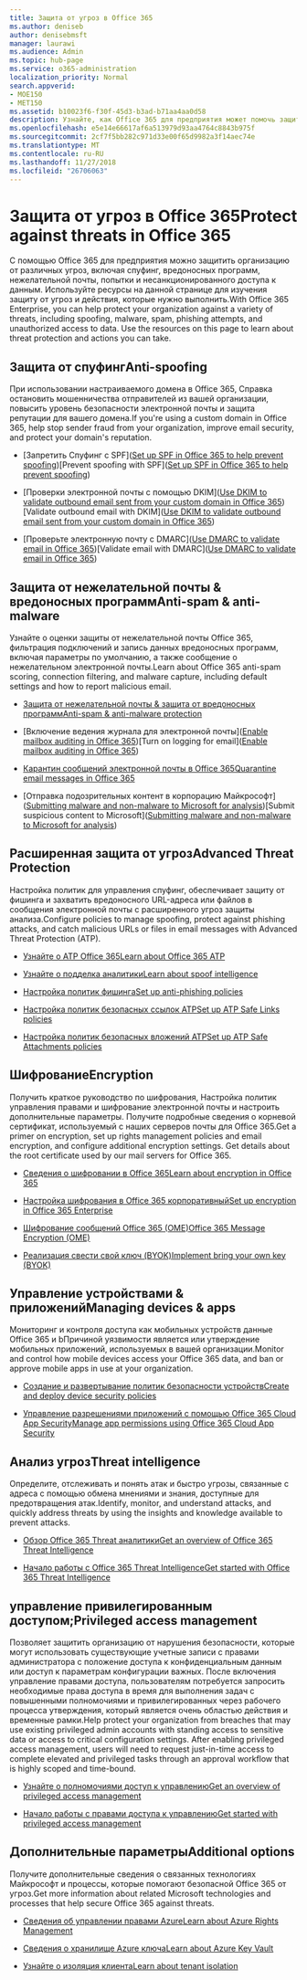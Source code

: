 ```yaml
---
title: Защита от угроз в Office 365
ms.author: deniseb
author: denisebmsft
manager: laurawi
ms.audience: Admin
ms.topic: hub-page
ms.service: o365-administration
localization_priority: Normal
search.appverid:
- MOE150
- MET150
ms.assetid: b10023f6-f30f-45d3-b3ad-b71aa4aa0d58
description: Узнайте, как Office 365 для предприятия может помочь защитить организацию от различных угроз, включая спуфинг, вредоносных программ, нежелательной почты, попытки и несанкционированного доступа к данным.
ms.openlocfilehash: e5e14e66617af6a513979d93aa4764c8843b975f
ms.sourcegitcommit: 2cf7f5bb282c971d33e00f65d9982a3f14aec74e
ms.translationtype: MT
ms.contentlocale: ru-RU
ms.lasthandoff: 11/27/2018
ms.locfileid: "26706063"
---
```

# <a name="protect-against-threats-in-office-365"></a><span data-ttu-id="c52b9-103">Защита от угроз в Office 365</span><span class="sxs-lookup"><span data-stu-id="c52b9-103">Protect against threats in Office 365</span></span>

<span data-ttu-id="c52b9-p101">С помощью Office 365 для предприятия можно защитить организацию от различных угроз, включая спуфинг, вредоносных программ, нежелательной почты, попытки и несанкционированного доступа к данным. Используйте ресурсы на данной странице для изучения защиту от угроз и действия, которые нужно выполнить.</span><span class="sxs-lookup"><span data-stu-id="c52b9-p101">With Office 365 Enterprise, you can help protect your organization against a variety of threats, including spoofing, malware, spam, phishing attempts, and unauthorized access to data. Use the resources on this page to learn about threat protection and actions you can take.</span></span>
  
## <a name="anti-spoofing"></a><span data-ttu-id="c52b9-106">Защита от спуфинг</span><span class="sxs-lookup"><span data-stu-id="c52b9-106">Anti-spoofing</span></span>

<span data-ttu-id="c52b9-107">При использовании настраиваемого домена в Office 365, Справка остановить мошенничества отправителей из вашей организации, повысить уровень безопасности электронной почты и защита репутации для вашего домена.</span><span class="sxs-lookup"><span data-stu-id="c52b9-107">If you're using a custom domain in Office 365, help stop sender fraud from your organization, improve email security, and protect your domain's reputation.</span></span>
  
- <span data-ttu-id="c52b9-108">[Запретить Спуфинг с SPF]([Set up SPF in Office 365 to help prevent spoofing](set-up-spf-in-office-365-to-help-prevent-spoofing.md))</span><span class="sxs-lookup"><span data-stu-id="c52b9-108">[Prevent spoofing with SPF]([Set up SPF in Office 365 to help prevent spoofing](set-up-spf-in-office-365-to-help-prevent-spoofing.md))</span></span>
    
- <span data-ttu-id="c52b9-109">[Проверки электронной почты с помощью DKIM]([Use DKIM to validate outbound email sent from your custom domain in Office 365](use-dkim-to-validate-outbound-email.md))</span><span class="sxs-lookup"><span data-stu-id="c52b9-109">[Validate outbound email with DKIM]([Use DKIM to validate outbound email sent from your custom domain in Office 365](use-dkim-to-validate-outbound-email.md))</span></span>
    
- <span data-ttu-id="c52b9-110">[Проверьте электронную почту с DMARC]([Use DMARC to validate email in Office 365](use-dmarc-to-validate-email.md))</span><span class="sxs-lookup"><span data-stu-id="c52b9-110">[Validate email with DMARC]([Use DMARC to validate email in Office 365](use-dmarc-to-validate-email.md))</span></span>
    
## <a name="anti-spam-amp-anti-malware"></a><span data-ttu-id="c52b9-111">Защита от нежелательной почты &amp; вредоносных программ</span><span class="sxs-lookup"><span data-stu-id="c52b9-111">Anti-spam &amp; anti-malware</span></span>

<span data-ttu-id="c52b9-112">Узнайте о оценки защиты от нежелательной почты Office 365, фильтрация подключений и запись данных вредоносных программ, включая параметры по умолчанию, а также сообщение о нежелательном электронной почты.</span><span class="sxs-lookup"><span data-stu-id="c52b9-112">Learn about Office 365 anti-spam scoring, connection filtering, and malware capture, including default settings and how to report malicious email.</span></span>
  
- [<span data-ttu-id="c52b9-113">Защита от нежелательной почты &amp; защита от вредоносных программ</span><span class="sxs-lookup"><span data-stu-id="c52b9-113">Anti-spam &amp; anti-malware protection</span></span>](anti-spam-and-anti-malware-protection.md)
    
- <span data-ttu-id="c52b9-114">[Включение ведения журнала для электронной почты]([Enable mailbox auditing in Office 365](enable-mailbox-auditing.md))</span><span class="sxs-lookup"><span data-stu-id="c52b9-114">[Turn on logging for email]([Enable mailbox auditing in Office 365](enable-mailbox-auditing.md))</span></span>
    
- [<span data-ttu-id="c52b9-115">Карантин сообщений электронной почты в Office 365</span><span class="sxs-lookup"><span data-stu-id="c52b9-115">Quarantine email messages in Office 365</span></span>](quarantine-email-messages.md)
    
- <span data-ttu-id="c52b9-116">[Отправка подозрительных контент в корпорацию Майкрософт]([Submitting malware and non-malware to Microsoft for analysis](submitting-malware-and-non-malware-to-microsoft-for-analysis.md))</span><span class="sxs-lookup"><span data-stu-id="c52b9-116">[Submit suspicious content to Microsoft]([Submitting malware and non-malware to Microsoft for analysis](submitting-malware-and-non-malware-to-microsoft-for-analysis.md))</span></span>
    
## <a name="advanced-threat-protection"></a><span data-ttu-id="c52b9-117">Расширенная защита от угроз</span><span class="sxs-lookup"><span data-stu-id="c52b9-117">Advanced Threat Protection</span></span>

<span data-ttu-id="c52b9-118">Настройка политик для управления спуфинг, обеспечивает защиту от фишинга и захватить вредоносного URL-адреса или файлов в сообщения электронной почты с расширенного угроз защиты анализа.</span><span class="sxs-lookup"><span data-stu-id="c52b9-118">Configure policies to manage spoofing, protect against phishing attacks, and catch malicious URLs or files in email messages with Advanced Threat Protection (ATP).</span></span>
  
- [<span data-ttu-id="c52b9-119">Узнайте о ATP Office 365</span><span class="sxs-lookup"><span data-stu-id="c52b9-119">Learn about Office 365 ATP</span></span>](office-365-atp.md)
    
- [<span data-ttu-id="c52b9-120">Узнайте о подделка аналитики</span><span class="sxs-lookup"><span data-stu-id="c52b9-120">Learn about spoof intelligence</span></span>](learn-about-spoof-intelligence.md)
    
- [<span data-ttu-id="c52b9-121">Настройка политик фишинга</span><span class="sxs-lookup"><span data-stu-id="c52b9-121">Set up anti-phishing policies</span></span>](set-up-anti-phishing-policies.md)
    
- [<span data-ttu-id="c52b9-122">Настройка политик безопасных ссылок ATP</span><span class="sxs-lookup"><span data-stu-id="c52b9-122">Set up ATP Safe Links policies</span></span>](set-up-atp-safe-links-policies.md)
    
- [<span data-ttu-id="c52b9-123">Настройка политик безопасных вложений ATP</span><span class="sxs-lookup"><span data-stu-id="c52b9-123">Set up ATP Safe Attachments policies</span></span>](set-up-atp-safe-attachments-policies.md)
    
## <a name="encryption"></a><span data-ttu-id="c52b9-124">Шифрование</span><span class="sxs-lookup"><span data-stu-id="c52b9-124">Encryption</span></span>

<span data-ttu-id="c52b9-p102">Получить краткое руководство по шифрования, Настройка политик управления правами и шифрование электронной почты и настроить дополнительные параметры. Получите подробные сведения о корневой сертификат, используемый с наших серверов почты для Office 365.</span><span class="sxs-lookup"><span data-stu-id="c52b9-p102">Get a primer on encryption, set up rights management policies and email encryption, and configure additional encryption settings. Get details about the root certificate used by our mail servers for Office 365.</span></span>
  
- [<span data-ttu-id="c52b9-127">Сведения о шифровании в Office 365</span><span class="sxs-lookup"><span data-stu-id="c52b9-127">Learn about encryption in Office 365</span></span>](encryption.md)
    
- [<span data-ttu-id="c52b9-128">Настройка шифрования в Office 365 корпоративный</span><span class="sxs-lookup"><span data-stu-id="c52b9-128">Set up encryption in Office 365 Enterprise</span></span>](set-up-encryption.md)
    
- [<span data-ttu-id="c52b9-129">Шифрование сообщений Office 365 (OME)</span><span class="sxs-lookup"><span data-stu-id="c52b9-129">Office 365 Message Encryption (OME)</span></span>](ome.md)
    
- [<span data-ttu-id="c52b9-130">Реализация свести свой ключ (BYOK)</span><span class="sxs-lookup"><span data-stu-id="c52b9-130">Implement bring your own key (BYOK)</span></span>](https://docs.microsoft.com/azure/key-vault/key-vault-hsm-protected-keys#implementing-bring-your-own-key-byok-for-azure-key-vault)
    
## <a name="managing-devices-amp-apps"></a><span data-ttu-id="c52b9-131">Управление устройствами &amp; приложений</span><span class="sxs-lookup"><span data-stu-id="c52b9-131">Managing devices &amp; apps</span></span>

<span data-ttu-id="c52b9-132">Мониторинг и контроля доступа как мобильных устройств данные Office 365 и bПричиной уязвимости является или утверждение мобильных приложений, используемых в вашей организации.</span><span class="sxs-lookup"><span data-stu-id="c52b9-132">Monitor and control how mobile devices access your Office 365 data, and ban or approve mobile apps in use at your organization.</span></span>
  
- [<span data-ttu-id="c52b9-133">Создание и развертывание политик безопасности устройств</span><span class="sxs-lookup"><span data-stu-id="c52b9-133">Create and deploy device security policies</span></span>](https://support.office.com/article/d310f556-8bfb-497b-9bd7-fe3c36ea2fd6)
    
- [<span data-ttu-id="c52b9-134">Управление разрешениями приложений с помощью Office 365 Cloud App Security</span><span class="sxs-lookup"><span data-stu-id="c52b9-134">Manage app permissions using Office 365 Cloud App Security</span></span>](manage-app-permissions-in-ocas.md)
    
## <a name="threat-intelligence"></a><span data-ttu-id="c52b9-135">Анализ угроз</span><span class="sxs-lookup"><span data-stu-id="c52b9-135">Threat intelligence</span></span>

<span data-ttu-id="c52b9-136">Определите, отслеживать и понять атак и быстро угрозы, связанные с адреса с помощью обмена мнениями и знания, доступные для предотвращения атак.</span><span class="sxs-lookup"><span data-stu-id="c52b9-136">Identify, monitor, and understand attacks, and quickly address threats by using the insights and knowledge available to prevent attacks.</span></span>
  
- [<span data-ttu-id="c52b9-137">Обзор Office 365 Threat аналитики</span><span class="sxs-lookup"><span data-stu-id="c52b9-137">Get an overview of Office 365 Threat Intelligence</span></span>](office-365-ti.md)
    
- [<span data-ttu-id="c52b9-138">Начало работы с Office 365 Threat Intelligence</span><span class="sxs-lookup"><span data-stu-id="c52b9-138">Get started with Office 365 Threat Intelligence</span></span>](get-started-with-ti.md)
    
## <a name="privileged-access-management"></a><span data-ttu-id="c52b9-139">управление привилегированным доступом;</span><span class="sxs-lookup"><span data-stu-id="c52b9-139">Privileged access management</span></span>

<span data-ttu-id="c52b9-p103">Позволяет защитить организацию от нарушения безопасности, которые могут использовать существующие учетные записи с правами администратора с положение доступа к конфиденциальным данным или доступ к параметрам конфигурации важных. После включения управление правами доступа, пользователям потребуется запросить необходимые права доступа в время для выполнения задач с повышенными полномочиями и привилегированных через рабочего процесса утверждения, который является очень областью действия и временные рамки.</span><span class="sxs-lookup"><span data-stu-id="c52b9-p103">Help protect your organization from breaches that may use existing privileged admin accounts with standing access to sensitive data or access to critical configuration settings. After enabling privileged access management, users will need to request just-in-time access to complete elevated and privileged tasks through an approval workflow that is highly scoped and time-bound.</span></span>
  
- [<span data-ttu-id="c52b9-142">Узнайте о полномочиями доступ к управлению</span><span class="sxs-lookup"><span data-stu-id="c52b9-142">Get an overview of privileged access management</span></span>](privileged-access-management-overview.md)
    
- [<span data-ttu-id="c52b9-143">Начало работы с правами доступа к управлению</span><span class="sxs-lookup"><span data-stu-id="c52b9-143">Get started with privileged access management</span></span>](privileged-access-management-configuration.md)

## <a name="additional-options"></a><span data-ttu-id="c52b9-144">Дополнительные параметры</span><span class="sxs-lookup"><span data-stu-id="c52b9-144">Additional options</span></span>

<span data-ttu-id="c52b9-145">Получите дополнительные сведения о связанных технологиях Майкрософт и процессы, которые помогают безопасной Office 365 от угроз.</span><span class="sxs-lookup"><span data-stu-id="c52b9-145">Get more information about related Microsoft technologies and processes that help secure Office 365 against threats.</span></span>
  
- [<span data-ttu-id="c52b9-146">Сведения об управлении правами Azure</span><span class="sxs-lookup"><span data-stu-id="c52b9-146">Learn about Azure Rights Management</span></span>](https://docs.microsoft.com/information-protection/understand-explore/what-is-azure-rms)
    
- [<span data-ttu-id="c52b9-147">Сведения о хранилище Azure ключа</span><span class="sxs-lookup"><span data-stu-id="c52b9-147">Learn about Azure Key Vault</span></span>](https://docs.microsoft.com/azure/key-vault/)
    
- [<span data-ttu-id="c52b9-148">Узнайте о изоляция клиента</span><span class="sxs-lookup"><span data-stu-id="c52b9-148">Learn about tenant isolation</span></span>](http://download.microsoft.com/download/3/F/0/3F0420A2-657B-44B6-B21E-D7BD98A94390/Tenant%20Isolation%20in%20Office%20365.pdf)
    

